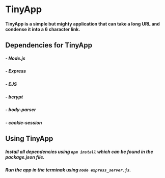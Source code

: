 # TinyApp

#### TinyApp is a simple but mighty application that can take a long URL and condense it into a 6 character link.


## Dependencies for TinyApp
##### - Node.js
##### - Express
##### - EJS
##### - bcrypt
##### - body-parser
##### - cookie-session

## Using TinyApp
##### Install all dependencies using ```npm install``` which can be found in the package.json file.
##### Run the app in the terminak using ```node express_server.js```.
